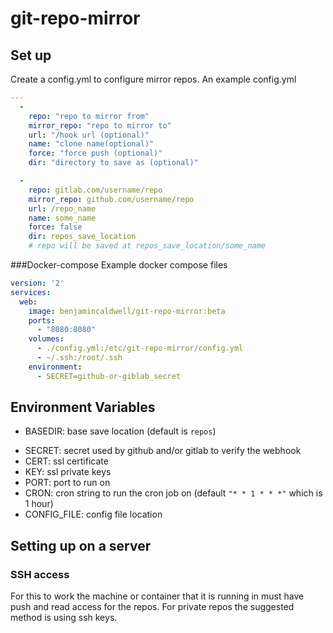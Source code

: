# git-repo-mirror

## Set up

Create a config.yml to configure mirror repos. An example config.yml
```yaml
---
  -
    repo: "repo to mirror from"
    mirror_repo: "repo to mirror to"
    url: "/hook url (optional)"
    name: "clone name(optional)"
    force: "force push (optional)"
    dir: "directory to save as (optional)"

  -
    repo: gitlab.com/username/repo
    mirror_repo: github.com/username/repo
    url: /repo_name
    name: some_name
    force: false
    dir: repos_save_location
    # repo will be saved at repos_save_location/some_name

```

###Docker-compose
Example docker compose files
```yaml
version: '2'
services:
  web:
    image: benjamincaldwell/git-repo-mirror:beta
    ports:
      - "8080:8080"
    volumes:
      - ./config.yml:/etc/git-repo-mirror/config.yml
      - ~/.ssh:/root/.ssh
    environment:
      - SECRET=github-or-giblab_secret
```

## Environment Variables

- BASEDIR: base save location (default is `repos`)
<!-- - LOGLEVEL: amount of logging -->
- SECRET: secret used by github and/or gitlab to verify the webhook
- CERT: ssl certificate
- KEY: ssl private keys
- PORT: port to run on
- CRON: cron string to run the cron job on (default `"* * 1 * * *"` which is 1 hour)
- CONFIG_FILE: config file location

## Setting up on a server
### SSH access
For this to work the machine or container that it is running in must have push and read access for the repos. For private repos the suggested method is using ssh keys. 
